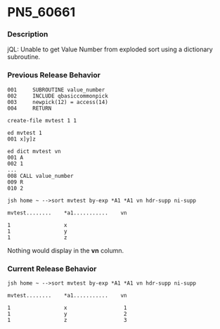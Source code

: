 # PN5_60661

<PageHeader />

### Description

jQL: Unable to get Value Number from exploded sort using a dictionary subroutine.



### Previous Release Behavior

```
001     SUBROUTINE value_number
002     INCLUDE qbasiccommonpick
003     newpick(12) = access(14)
004     RETURN

create-file mvtest 1 1

ed mvtest 1
001 x]y]z

ed dict mvtest vn
001 A
002 1
...
008 CALL value_number
009 R
010 2

jsh home ~ -->sort mvtest by-exp *A1 *A1 vn hdr-supp ni-supp

mvtest........    *a1...........    vn

1                 x
1                 y
1                 z
```

Nothing would display in the **vn** column.



### Current Release Behavior

```
jsh home ~ -->sort mvtest by-exp *A1 *A1 vn hdr-supp ni-supp

mvtest........    *a1...........    vn

1                 x                  1
1                 y                  2
1                 z                  3
```
